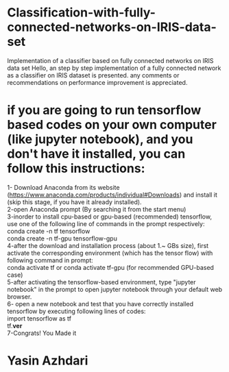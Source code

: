 # Classification-with-fully-connected-networks-on-IRIS-data-set
Implementation of a classifier based on fully connected networks on IRIS data set
Hello, an step by step implementation of a fully connected network as a classifier on IRIS dataset is presented. any comments or recommendations on performance improvement is appreciated.

# if you are going to run tensorflow based codes on your own computer (like jupyter notebook), and you don't have it installed, you can follow this instructions:
1- Download Anaconda from its website (https://www.anaconda.com/products/individual#Downloads) and install it (skip this stage, if you have it already installed).<br />
2-open Anaconda prompt (By searching it from the start menu)<br />
3-inorder to install cpu-based or gpu-based (recommended) tensorflow, use one of the following line of commands in the prompt respectively:<br />
conda create -n tf tensorflow<br />
conda create -n tf-gpu tensorflow-gpu<br />
4-after the download and installation process (about 1.~ GBs size), first activate the corresponding environment (which has the tensor flow) with following command in prompt:<br />
conda activate tf or conda activate tf-gpu (for recommended GPU-based case)<br />
5-after activating the tensorflow-based environment, type "jupyter notebook" in the prompt to open jupyter notebook through your default web browser.<br />
6- open a new notebook and test that you have correctly installed tensorflow by executing following lines of codes:<br />
import tensorflow as tf<br />
tf.__ver__<br />
7-Congrats! You Made it<br />
# Yasin Azhdari<br />
